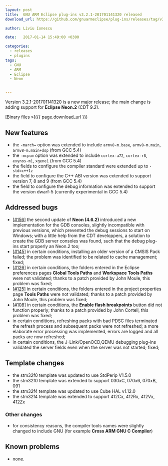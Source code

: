 ```yaml
---
layout: post
title:  GNU ARM Eclipse plug-ins v3.2.1-201701141320 released
download_url: https://github.com/gnuarmeclipse/plug-ins/releases/tag/v3.2.1-201701141320

author: Liviu Ionescu

date:   2017-01-14 15:49:00 +0300

categories:
  - releases
  - plugins
tags:
  - GNU
  - ARM
  - Eclipse
  - Neon


---
```


Version 3.2.1-201701141320 is a new major release; the main change is adding support for **Eclipse Neon.2** (CDT 9.2).

[Binary files »]({{ page.download_url }})

## New features

* the `-march=` option was extended to include `armv8-m.base`, `armv8-m.main`, `armv8-m.main+dsp` (from GCC 5.4)
* the `-mcpu=` option was extended to include `cortex-a72`, `cortex-r8`, `exynos-m1`, `xgene1` (from GCC 5.4)
* the fields to configure the compiler standard were extended up to `-std=c++1z`
* the field to configure the C++ ABI version was extended to support version 7, 8 and 9 (from GCC 5.4)
* the field to configure the debug information was extended to support the  version dwarf-5 (currently experimental in GCC 5.4)

## Addressed bugs

* [[#156](https://github.com/gnuarmeclipse/plug-ins/issues/156)] the second update of **Neon (4.6.2)** introduced a new implementation for the GDB consoles, slightly incompatible with previous versions, which prevented the debug sessions to start on Windows; with a little help from the CDT developpers, a solution to create the GDB server consoles was found, such that the debug plug-ins start properly an Neon.2 too;
* [[#145](https://github.com/gnuarmeclipse/plug-ins/issues/145)] in certain conditions, installing an older version of a CMSIS Pack failed; the problem was identified to be related to cache management; fixed;
* [[#126](https://github.com/gnuarmeclipse/plug-ins/issues/126)] in certain conditions, the folders entered in the Eclipse preferences pages **Global Tools Paths** and **Workspace Tools Paths** were not validated; thanks to a patch provided by John Moule, this problem was fixed;
* [[#125](https://github.com/gnuarmeclipse/plug-ins/issues/125)] in certain conditions, the folders entered in the project properties page **Tools Paths** were not validated; thanks to a patch provided by John Moule, this problem was fixed;
* [[#108](https://github.com/gnuarmeclipse/plug-ins/issues/108)] in certain conditions, the **Enable flash breakpoints** button did not function properly; thanks to a patch provided by John Cortell, this problem was fixed;
* in certain conditions, refreshing packs with bad PDSC files terminated the refresh process and subsequent packs were not refreshed; a more elaborate error processing was implemented, errors are logged and all packs are now refreshed;
* in certain conditions, the J-Link/OpenOCD,QEMU debugging plug-ins  validated the server fields even when the server was not started; fixed;

## Template changes

* the stm32f0 template was updated to use StdPerip V1.5.0
* the stm32f0 template was extended to support 030xC, 070x6, 070xB, 091
* the stm32f4 template was updated to use Cube HAL v1.12.0
* the stm32f4 template was extended to support 412Cx, 412Rx, 412Vx, 412Zx

### Other changes

* for consistency reasons, the compiler tools names were slightly changed to include GNU (for example **Cross ARM GNU C Compiler**)

## Known problems

* none.
